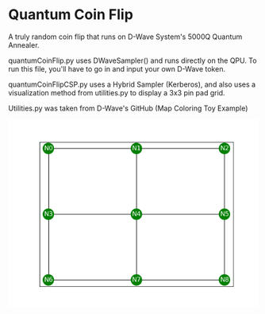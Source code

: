 # Quantum Coin Flip
A truly random coin flip that runs on D-Wave System's 5000Q Quantum Annealer.

quantumCoinFlip.py uses DWaveSampler() and runs directly on the QPU. To run this file, you'll have to go in and input your own D-Wave token.

quantumCoinFlipCSP.py uses a Hybrid Sampler (Kerberos), and also uses a visualization method from utilities.py to display a 3x3 pin pad grid.

Utilities.py was taken from D-Wave's GitHub (Map Coloring Toy Example)

![AndroidIMG](/graph.png)

